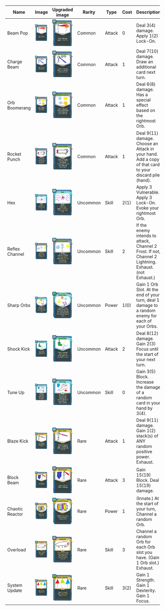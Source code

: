 | Name | Image | Upgraded image | Rarity | Type | Cost | Description |
| ---- | ----- | -------------- | ------ | ---- | ---- | ----------- |
| Beam Pop | ![](../../vexMod/small-card-images/BeamPop.png) | ![](../../vexMod/small-card-images/BeamPopPlus.png) | Common | Attack | 0 | Deal 3(4) damage. Apply 1(2) Lock-On. |
| Charge Beam | ![](../../vexMod/small-card-images/ChargeBeam.png) | ![](../../vexMod/small-card-images/ChargeBeamPlus.png) | Common | Attack | 1 | Deal 7(10) damage. Draw an additional card next turn. |
| Orb Boomerang | ![](../../vexMod/small-card-images/OrbBoomerang.png) | ![](../../vexMod/small-card-images/OrbBoomerangPlus.png) | Common | Attack | 1 | Deal 6(8) damage. Has a special effect based on the rightmost Orb. |
| Rocket Punch | ![](../../vexMod/small-card-images/RocketPunch.png) | ![](../../vexMod/small-card-images/RocketPunchPlus.png) | Common | Attack | 1 | Deal 9(11) damage. Choose an Attack in your hand. Add a copy of that card to your discard pile (hand). |
| Hex | ![](../../vexMod/small-card-images/Hex.png) | ![](../../vexMod/small-card-images/HexPlus.png) | Uncommon | Skill | 2(1) | Apply 3 Vulnerable. Apply 3 Lock-On. Evoke your rightmost Orb. |
| Reflex Channel | ![](../../vexMod/small-card-images/ReflexChannel.png) | ![](../../vexMod/small-card-images/ReflexChannelPlus.png) | Uncommon | Skill | 2 | If the enemy intends to attack, Channel 2 Frost. If not, Channel 2 Lightning. Exhaust. (not Exhaust.) |
| Sharp Orbs | ![](../../vexMod/small-card-images/SharpOrbs.png) | ![](../../vexMod/small-card-images/SharpOrbsPlus.png) | Uncommon | Power | 1(0) | Gain 1 Orb Slot. At the end of your turn, deal 1 damage to a random enemy for each of your Orbs. |
| Shock Kick | ![](../../vexMod/small-card-images/ShockKick.png) | ![](../../vexMod/small-card-images/ShockKickPlus.png) | Uncommon | Attack | 2 | Deal 8(12) damage. Gain 2(3) Focus until the start of your next turn. |
| Tune Up | ![](../../vexMod/small-card-images/TuneUp.png) | ![](../../vexMod/small-card-images/TuneUpPlus.png) | Uncommon | Skill | 0 | Gain 3(5) Block. Increase the damage of a random card in your hand by 3(4). |
| Blaze Kick | ![](../../vexMod/small-card-images/BlazeKick.png) | ![](../../vexMod/small-card-images/BlazeKickPlus.png) | Rare | Attack | 1 | Deal 9(11) damage. Gain 1(2) stack(s) of ANY random positive power. Exhaust. |
| Block Beam | ![](../../vexMod/small-card-images/BlockBeam.png) | ![](../../vexMod/small-card-images/BlockBeamPlus.png) | Rare | Attack | 3 | Gain 15(19) Block. Deal 15(19) damage. |
| Chaotic Reactor | ![](../../vexMod/small-card-images/ChaoticReactor.png) | ![](../../vexMod/small-card-images/ChaoticReactorPlus.png) | Rare | Power | 1 | (Innate.)  At the start of your turn, Channel a random Orb. |
| Overload | ![](../../vexMod/small-card-images/Overload.png) | ![](../../vexMod/small-card-images/OverloadPlus.png) | Rare | Skill | 3 | Channel a random Orb for each Orb slot you have. (Gain 1 Orb slot.)  Exhaust. |
| System Update | ![](../../vexMod/small-card-images/SystemUpdate.png) | ![](../../vexMod/small-card-images/SystemUpdatePlus.png) | Rare | Skill | 3(2) | Gain 1 Strength. Gain 1 Dexterity. Gain 1 Focus. |
